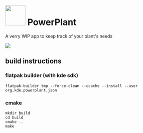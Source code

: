 #  <img src="https://invent.kde.org/mbruchert/powerplant/-/raw/master/logo.png" height=64 >  PowerPlant

A verry WIP app to keep track of your plant's needs

![](https://i.imgur.com/d2rAxUF.png)


## build instructions

### flatpak builder (with kde sdk)
```
flatpak-builder tmp --force-clean --ccache --install --user org.kde.powerplant.json
```
### cmake
```
mkdir build
cd build
cmake ..
make
```


